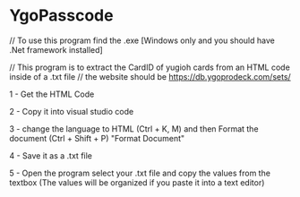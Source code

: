 # YgoPasscode

// To use this program find the .exe [Windows only and you should have .Net framework installed]

// This program is to extract the CardID of yugioh cards from an HTML code inside of a .txt file 
// the website should be https://db.ygoprodeck.com/sets/

1 - Get the HTML Code


2 - Copy it into visual studio code


3 - change the language to HTML (Ctrl + K, M) and then Format the document (Ctrl + Shift + P) "Format Document"


4 - Save it as a .txt file


5 - Open the program select your .txt file and copy the values from the textbox (The values will be organized if you paste it into a text editor)
